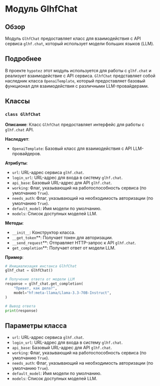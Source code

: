 # Модуль GlhfChat
## Обзор
Модуль `GlhfChat` предоставляет класс для взаимодействия с API сервиса `glhf.chat`, который использует модели больших языков (LLM). 

## Подробнее
В проекте `hypotez` этот модуль используется для работы с `glhf.chat` и  реализует взаимодействие с API сервиса. `GlhfChat`  представляет собой наследник класса `OpenaiTemplate`, который предоставляет базовый функционал для взаимодействия с различными LLM-провайдерами. 

## Классы
### `class GlhfChat`
**Описание**: Класс `GlhfChat` предоставляет интерфейс для работы с `glhf.chat` API.

**Наследует**:
- `OpenaiTemplate`: Базовый класс для взаимодействия с API LLM-провайдеров.

**Атрибуты**:
- `url`: URL-адрес сервиса `glhf.chat`.
- `login_url`: URL-адрес для входа в систему `glhf.chat`.
- `api_base`: Базовый URL-адрес для API `glhf.chat`.
- `working`: Флаг, указывающий на работоспособность сервиса (по умолчанию `True`).
- `needs_auth`: Флаг, указывающий на необходимость авторизации (по умолчанию `True`).
- `default_model`: Имя модели по умолчанию.
- `models`: Список доступных моделей LLM.

**Методы**:
- `__init__`: Конструктор класса. 
- `__get_token`**: Получает токен для авторизации. 
- `__send_request`**: Отправляет HTTP-запрос к API `glhf.chat`. 
- `get_completion`**: Получает ответ от модели LLM.

**Пример**:
```python
# Инициализация инстанса GlhfChat
glhf_chat = GlhfChat()

# Получение ответа от модели LLM 
response = glhf_chat.get_completion(
    "Привет, как дела?", 
    model="hf:meta-llama/Llama-3.3-70B-Instruct",
)

# Вывод ответа
print(response)
```

## Параметры класса
- `url`: URL-адрес сервиса `glhf.chat`.
- `login_url`: URL-адрес для входа в систему `glhf.chat`.
- `api_base`: Базовый URL-адрес для API `glhf.chat`.
- `working`: Флаг, указывающий на работоспособность сервиса (по умолчанию `True`).
- `needs_auth`: Флаг, указывающий на необходимость авторизации (по умолчанию `True`).
- `default_model`: Имя модели по умолчанию.
- `models`: Список доступных моделей LLM.